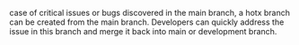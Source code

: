  case of critical issues or bugs discovered in the main branch, a hotx branch can be created from the main branch. Developers
can quickly address the issue in this branch and merge it back into main or development branch.
